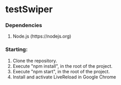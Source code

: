 # testSwiper

### Dependencies

<ol>
	<li>Node.js (https://nodejs.org)</li>
</ol>

### Starting:

<ol>
	<li>Clone the repository.</li>
	<li>Execute "npm install", in the root of the project.</li>
	<li>Execute "npm start", in the root of the project.</li>
	<li>Install and activate LiveReload in Google Chrome</li>
</ol>
